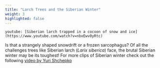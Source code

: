 ```yaml
---
title: "Larch Trees and the Siberian Winter"
weight: 3
highlighted: false
---
```


`youtube: [Siberian larch trapped in a cocoon of snow and ice](https://www.youtube.com/watch?v=nbxEwv0yRtc)`

Is that a strangely shaped snowdrift or a frozen sarcophagus? Of all the challenges trees like Siberian larch (*Larix siberica*) face, the brutal Siberian winter may be its toughest! For more clips of Siberian winter check out the following [video by Yuri Shchepko](https://www.youtube.com/watch?v=BdVAagHTWBU)